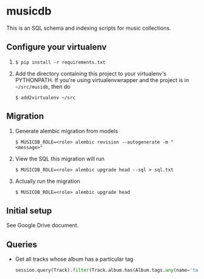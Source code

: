 # musicdb

This is an SQL schema and indexing scripts for music collections.

## Configure your virtualenv

1. `$ pip install -r requirements.txt`

1. Add the directory containing this project to your virtualenv's PYTHONPATH.
If you're using virtualenvwrapper and the project is in `~/src/musidb`, then do
    ```
    $ add2virtualenv ~/src
    ```

## Migration

1. Generate alembic migration from models
    ```
    $ MUSICDB_ROLE=<role> alembic revision --autogenerate -m "<message>"
    ```

1. View the SQL this migration will run
    ```
    $ MUSICDB_ROLE=<role> alembic upgrade head --sql > sql.txt
    ```

1. Actually run the migration
    ```
    $ MUSICDB_ROLE=<role> alembic upgrade head
    ```

## Initial setup

See Google Drive document.

## Queries

* Get all tracks whose album has a particular tag

    ```python
    session.query(Track).filter(Track.album.has(Album.tags.any(name='tango'))).all()
    ```

